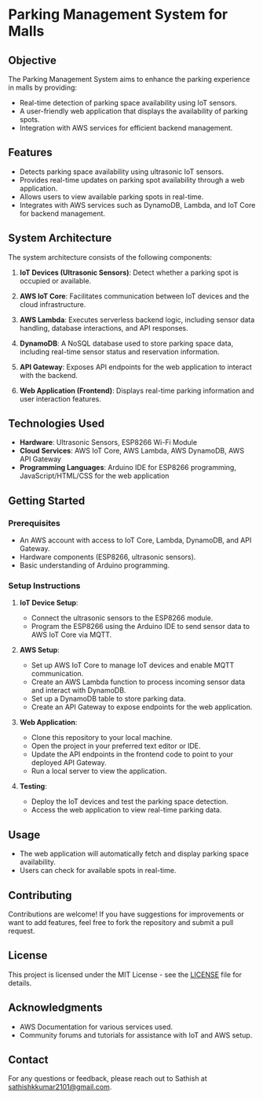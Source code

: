 # Parking Management System for Malls

## Objective
The Parking Management System aims to enhance the parking experience in malls by providing:
- Real-time detection of parking space availability using IoT sensors.
- A user-friendly web application that displays the availability of parking spots.
- Integration with AWS services for efficient backend management.

## Features
- Detects parking space availability using ultrasonic IoT sensors.
- Provides real-time updates on parking spot availability through a web application.
- Allows users to view available parking spots in real-time.
- Integrates with AWS services such as DynamoDB, Lambda, and IoT Core for backend management.

## System Architecture
The system architecture consists of the following components:

1. **IoT Devices (Ultrasonic Sensors)**: Detect whether a parking spot is occupied or available.
   
2. **AWS IoT Core**: Facilitates communication between IoT devices and the cloud infrastructure.

3. **AWS Lambda**: Executes serverless backend logic, including sensor data handling, database interactions, and API responses.

4. **DynamoDB**: A NoSQL database used to store parking space data, including real-time sensor status and reservation information.

5. **API Gateway**: Exposes API endpoints for the web application to interact with the backend.

6. **Web Application (Frontend)**: Displays real-time parking information and user interaction features.

## Technologies Used
- **Hardware**: Ultrasonic Sensors, ESP8266 Wi-Fi Module
- **Cloud Services**: AWS IoT Core, AWS Lambda, AWS DynamoDB, AWS API Gateway
- **Programming Languages**: Arduino IDE for ESP8266 programming, JavaScript/HTML/CSS for the web application

## Getting Started

### Prerequisites
- An AWS account with access to IoT Core, Lambda, DynamoDB, and API Gateway.
- Hardware components (ESP8266, ultrasonic sensors).
- Basic understanding of Arduino programming.

### Setup Instructions
1. **IoT Device Setup**:
   - Connect the ultrasonic sensors to the ESP8266 module.
   - Program the ESP8266 using the Arduino IDE to send sensor data to AWS IoT Core via MQTT.

2. **AWS Setup**:
   - Set up AWS IoT Core to manage IoT devices and enable MQTT communication.
   - Create an AWS Lambda function to process incoming sensor data and interact with DynamoDB.
   - Set up a DynamoDB table to store parking data.
   - Create an API Gateway to expose endpoints for the web application.

3. **Web Application**:
   - Clone this repository to your local machine.
   - Open the project in your preferred text editor or IDE.
   - Update the API endpoints in the frontend code to point to your deployed API Gateway.
   - Run a local server to view the application.

4. **Testing**:
   - Deploy the IoT devices and test the parking space detection.
   - Access the web application to view real-time parking data.

## Usage
- The web application will automatically fetch and display parking space availability.
- Users can check for available spots in real-time.

## Contributing
Contributions are welcome! If you have suggestions for improvements or want to add features, feel free to fork the repository and submit a pull request.

## License
This project is licensed under the MIT License - see the [LICENSE](LICENSE) file for details.

## Acknowledgments
- AWS Documentation for various services used.
- Community forums and tutorials for assistance with IoT and AWS setup.

## Contact
For any questions or feedback, please reach out to Sathish at sathishkkumar2101@gmail.com.
